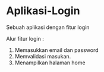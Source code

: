 # Aplikasi-Login
Sebuah aplikasi dengan fitur login

Alur fitur login :
1. Memasukkan email dan password
2. Memvalidasi masukan.
3. Menampilkan halaman home
